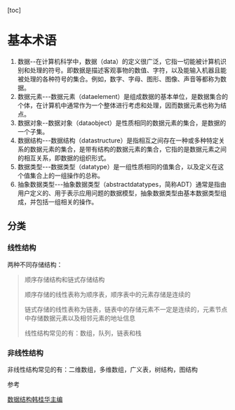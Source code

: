 [toc]

# 基本术语

1. 数据--在计算机科学中，数据（data）的定义很广泛，它指一切能被计算机识别和处理的符号。即数据是描述客观事物的数值、字符，以及能输入机器且能被处理的各种符号的集合。例如，数字、字母、图形、图像、声音等都称为数据。
2. 数据元素---数据元素（dataelement）是组成数据的基本单位，是数据集合的个体，在计算机中通常作为一个整体进行考虑和处理，因而数据元素也称为结点。
3. 数据对象--数据对象（dataobject）是性质相同的数据元素的集合，是数据的一个子集。
4. 数据结构---数据结构（datastructure）是指相互之间存在一种或多种特定关系的数据元素的集合，是带有结构的数据元素的集合，它指的是数据元素之间的相互关系，即数据的组织形式。
5. 数据类型---数据类型（datatype）是一组性质相同的值集合，以及定义在这个值集合上的一组操作的总称。
6. 抽象数据类型---抽象数据类型（abstractdatatypes，简称ADT）通常是指由用户定义的、用于表示应用问题的数据模型，抽象数据类型由基本数据类型组成，并包括一组相关的操作。



## 分类

### 线性结构

两种不同存储结构：

> 顺序存储结构和链式存储结构
>
> 顺序存储的线性表称为顺序表，顺序表中的元素存储是连续的
>
> 链式存储的线性表称为链表，链表中的存储元素不一定是连续的，元素节点中存储数据元素以及相邻元素的地址信息
>
> 线性结构常见的有：数组，队列，链表和栈



### 非线性结构

非线性结构常见的有：二维数组，多维数组，广义表，树结构，图结构

参考

[数据结构韩桂华主编](https://weread.qq.com/web/reader/88e32ff05c81fb88e21a73dke4d32d5015e4da3b7fbb1fa)

